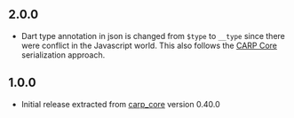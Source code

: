 ## 2.0.0

* Dart type annotation in json is changed from `$type` to `__type` since there were conflict in the Javascript world. This also follows the [CARP Core](https://github.com/imotions/carp.core-kotlin) serialization approach.

## 1.0.0

* Initial release extracted from [carp_core](https://pub.dev/packages/carp_core) version 0.40.0
